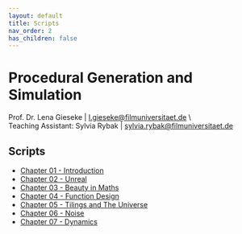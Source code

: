 ```yaml
---
layout: default
title: Scripts
nav_order: 2
has_children: false
---
```


# Procedural Generation and Simulation
  
Prof. Dr. Lena Gieseke \| l.gieseke@filmuniversitaet.de \  
Teaching Assistant: Sylvia Rybak \| sylvia.rybak@filmuniversitaet.de
  
## Scripts

* [Chapter 01 - Introduction](pgs_ss23_01_intro_script.md)
* [Chapter 02 - Unreal](pgs_ss23_02_unreal_script.md)
* [Chapter 03 - Beauty in Maths](pgs_ss23_03_mathsbeauty_script.html)
* [Chapter 04 - Function Design](pgs_ss23_04_functions_script.md)
* [Chapter 05 - Tilings and The Universe](pgs_ss23_05_tilings_script.md)
* [Chapter 06 - Noise](pgs_ss23_06_noise_script.md)
* [Chapter 07 - Dynamics](pgs_ss23_07_dynamics_script.md)

<!-- 


* [Chapter 08 - Particles](pgs_ss23_08_particles_script.md)
* [Chapter 09 - Fluids](../03_slides/pgs_ss23_08_slides.html) (slides only!) 

-->

